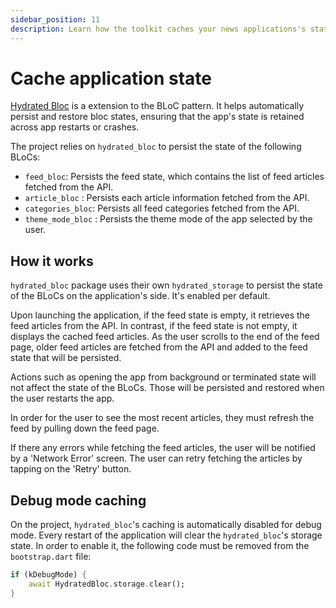 ```yaml
---
sidebar_position: 11
description: Learn how the toolkit caches your news applications's state.
---
```


# Cache application state

[Hydrated Bloc](https://pub.dev/packages/hydrated_bloc) is a extension to the BLoC pattern. It helps automatically persist and restore bloc states, ensuring that the app's state is retained across app restarts or crashes.

The project relies on `hydrated_bloc` to persist the state of the following BLoCs:

- `feed_bloc`: Persists the feed state, which contains the list of feed articles fetched from the API.
- `article_bloc` : Persists each article information fetched from the API.
- `categories_bloc`: Persists all feed categories fetched from the API.
- `theme_mode_bloc` : Persists the theme mode of the app selected by the user.

## How it works

`hydrated_bloc` package uses their own `hydrated_storage` to persist the state of the BLoCs on the application's side. It's enabled per default.

Upon launching the application, if the feed state is empty, it retrieves the feed articles from the API. In contrast, if the feed state is not empty, it displays the cached feed articles. As the user scrolls to the end of the feed page, older feed articles are fetched from the API and added to the feed state that will be persisted.

Actions such as opening the app from background or terminated state will not affect the state of the BLoCs. Those will be persisted and restored when the user restarts the app.

In order for the user to see the most recent articles, they must refresh the feed by pulling down the feed page.

If there any errors while fetching the feed articles, the user will be notified by a 'Network Error' screen. The user can retry fetching the articles by tapping on the 'Retry' button.

## Debug mode caching

On the project, `hydrated_bloc`'s caching is automatically disabled for debug mode. Every restart of the application will clear the `hydrated_bloc`'s storage state. In order to enable it, the following code must be removed from the `bootstrap.dart` file:

```dart
if (kDebugMode) {
    await HydratedBloc.storage.clear();
}
```
